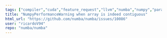 ```yaml
---
tags: ["compiler","cuda","feature_request","llvm","numba","numpy","parallel","python"]
title: "NumpyPerformanceWarning when array is indeed contiguous"
html_url: "https://github.com/numba/numba/issues/10086"
user: "ricardoV94"
repo: "numba/numba"
---
```


